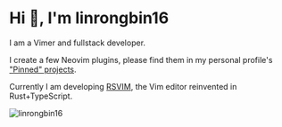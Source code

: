 

# Hi 👋, I'm linrongbin16

I am a Vimer and fullstack developer.

I create a few Neovim plugins, please find them in my personal profile's ["Pinned" projects](https://github.com/linrongbin16).

Currently I am developing [RSVIM](https://github.com/rsvim/rsvim), the Vim editor reinvented in Rust+TypeScript.

<p><img align="center" src="https://github-readme-stats.vercel.app/api?username=linrongbin16&show_icons=true&locale=en" alt="linrongbin16" /></p>

